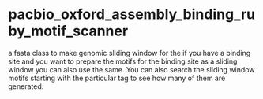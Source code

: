 # pacbio_oxford_assembly_binding_ruby_motif_scanner
 a fasta class to make genomic sliding window for the    if you have a binding site and you want to prepare    the motifs for the binding site as a sliding window   you can also use the same. You can also search the    sliding window motifs starting with the particular tag   to see how many of them are generated.
